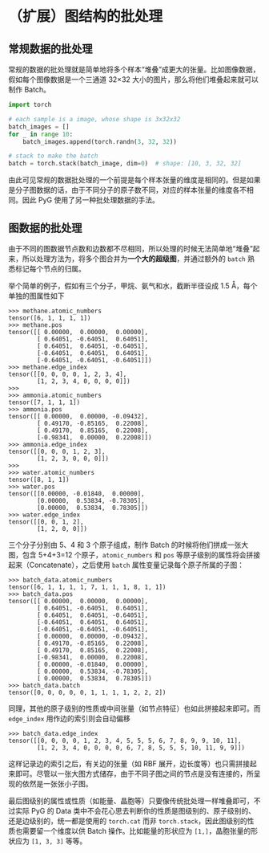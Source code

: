 # （扩展）图结构的批处理
## 常规数据的批处理
常规的数据的批处理就是简单地将多个样本“堆叠”成更大的张量。比如图像数据，假如每个图像数据是一个三通道 32×32 大小的图片，那么将他们堆叠起来就可以制作 Batch。

```python
import torch

# each sample is a image, whose shape is 3x32x32
batch_images = []
for _ in range 10:
    batch_images.append(torch.randn(3, 32, 32))

# stack to make the batch
batch = torch.stack(batch_image, dim=0)  # shape: [10, 3, 32, 32]
```

由此可见常规的数据批处理的一个前提是每个样本张量的维度是相同的。但是如果是分子图数据的话，由于不同分子的原子数不同，对应的样本张量的维度各不相同。因此 PyG 使用了另一种批处理数据的手法。

## 图数据的批处理
由于不同的图数据节点数和边数都不尽相同，所以处理的时候无法简单地“堆叠”起来，所以处理方法为，将多个图合并为**一个大的超级图**，并通过额外的 `batch` 熟悉标记每个节点的归属。

举个简单的例子，假如有三个分子，甲烷、氨气和水，截断半径设成 1.5 Å，每个单独的图属性如下
```shell
>>> methane.atomic_numbers
tensor([6, 1, 1, 1, 1])
>>> methane.pos
tensor([[ 0.00000,  0.00000,  0.00000],
        [ 0.64051, -0.64051,  0.64051],
        [ 0.64051,  0.64051, -0.64051],
        [-0.64051,  0.64051,  0.64051],
        [-0.64051, -0.64051, -0.64051]])
>>> methane.edge_index
tensor([[0, 0, 0, 0, 1, 2, 3, 4],
        [1, 2, 3, 4, 0, 0, 0, 0]])
>>> 
>>> ammonia.atomic_numbers
tensor([7, 1, 1, 1])
>>> ammonia.pos
tensor([[ 0.00000,  0.00000, -0.09432],
        [ 0.49170, -0.85165,  0.22008],
        [ 0.49170,  0.85165,  0.22008],
        [-0.98341,  0.00000,  0.22008]])
>>> ammonia.edge_index
tensor([[0, 0, 0, 1, 2, 3],
        [1, 2, 3, 0, 0, 0]])
>>> 
>>> water.atomic_numbers
tensor([8, 1, 1])
>>> water.pos
tensor([[0.00000, -0.01840,  0.00000],
        [0.00000,  0.53834, -0.78305],
        [0.00000,  0.53834,  0.78305]])
>>> water.edge_index
tensor([[0, 0, 1, 2],
        [1, 2, 0, 0]])
```

三个分子分别由 5、4 和 3 个原子组成，制作 Batch 的时候将他们拼成一张大图，包含 5+4+3=12 个原子，`atomic_numbers` 和 `pos` 等原子级别的属性将会拼接起来（Concatenate），之后使用 `batch` 属性变量记录每个原子所属的子图：

```shell
>>> batch_data.atomic_numbers
tensor([6, 1, 1, 1, 1, 7, 1, 1, 1, 8, 1, 1])
>>> batch_data.pos
tensor([[ 0.00000,  0.00000,  0.00000],
        [ 0.64051, -0.64051,  0.64051],
        [ 0.64051,  0.64051, -0.64051],
        [-0.64051,  0.64051,  0.64051],
        [-0.64051, -0.64051, -0.64051],
        [ 0.00000,  0.00000, -0.09432],
        [ 0.49170, -0.85165,  0.22008],
        [ 0.49170,  0.85165,  0.22008],
        [-0.98341,  0.00000,  0.22008],
        [ 0.00000, -0.01840,  0.00000],
        [ 0.00000,  0.53834, -0.78305],
        [ 0.00000,  0.53834,  0.78305]])
>>> batch_data.batch
tensor([0, 0, 0, 0, 0, 1, 1, 1, 1, 2, 2, 2])
```

同理，其他的原子级别的性质或中间张量（如节点特征）也如此拼接起来即可。而 `edge_index` 用作边的索引则会自动偏移

```shell
>>> batch_data.edge_index
tensor([[0, 0, 0, 0, 1, 2, 3, 4, 5, 5, 5, 6, 7, 8, 9, 9, 10, 11],
        [1, 2, 3, 4, 0, 0, 0, 0, 6, 7, 8, 5, 5, 5, 10, 11, 9, 9]])
```

这样记录边的索引之后，有关边的张量（如 RBF 展开，边长度等）也只需拼接起来即可。尽管以一张大图方式储存，由于不同子图之间的节点是没有连接的，所呈现的依然是一张张小子图。

最后图级别的属性或性质（如能量、晶胞等）只要像传统批处理一样堆叠即可，不过实际 PyG 的 Data 类中不会花心思去判断你的性质是图级别的、原子级别的、还是边级别的，统一都是使用的 `torch.cat` 而非 `torch.stack`，因此图级别的性质也需要留一个维度以供 Batch 操作。比如能量的形状应为 `[1,]`，晶胞张量的形状应为 `[1, 3, 3]` 等等。
